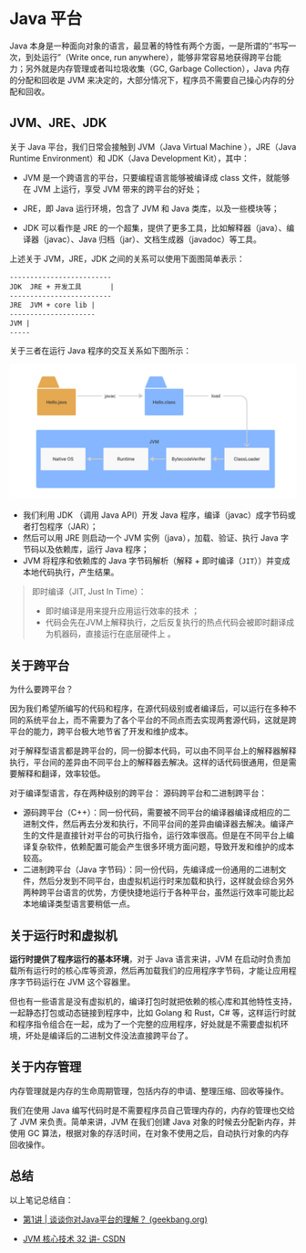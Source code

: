 # Java 平台

Java 本身是一种面向对象的语言，最显著的特性有两个方面，一是所谓的“书写一次，到处运行”（Write once, run anywhere），能够非常容易地获得跨平台能力；另外就是内存管理或者叫垃圾收集（GC, Garbage Collection），Java 内存的分配和回收是 JVM 来决定的，大部分情况下，程序员不需要自己操心内存的分配和回收。

## JVM、JRE、JDK

关于 Java 平台，我们日常会接触到 JVM（Java Virtual Machine ），JRE（Java Runtime Environment）和 JDK（Java Development Kit），其中：

- JVM 是一个跨语言的平台，只要编程语言能够被编译成 class 文件，就能够在 JVM 上运行，享受 JVM 带来的跨平台的好处；

- JRE，即 Java 运行环境，包含了 JVM 和 Java 类库，以及一些模块等；
- JDK 可以看作是 JRE 的一个超集，提供了更多工具，比如解释器（java）、编译器（javac）、Java 归档（jar）、文档生成器（javadoc）等工具。

上述关于 JVM，JRE，JDK 之间的关系可以使用下面图简单表示：

```
-------------------------
JDK  JRE + 开发工具       |
-------------------------
JRE  JVM + core lib |
---------------------
JVM |
-----
```

关于三者在运行 Java 程序的交互关系如下图所示：

![](../images/Java运行示意图.png)

- 我们利用 JDK （调用 Java API）开发 Java 程序，编译（javac）成字节码或者打包程序（JAR）；
- 然后可以用 JRE 则启动一个 JVM 实例（java），加载、验证、执行 Java 字节码以及依赖库，运行 Java 程序；
- JVM 将程序和依赖库的 Java 字节码解析（解释 + 即时编译（`JIT`））并变成本地代码执行，产生结果。

> 即时编译（JIT, Just In Time）：
>
> - 即时编译是⽤来提升应⽤运⾏效率的技术 ；
> - 代码会先在JVM上解释执⾏，之后反复执⾏的热点代码会被即时翻译成为机器码，直接运⾏在底层硬件上 。

## 关于跨平台

为什么要跨平台？

因为我们希望所编写的代码和程序，在源代码级别或者编译后，可以运行在多种不同的系统平台上，而不需要为了各个平台的不同点而去实现两套源代码，这就是跨平台的能力，跨平台极大地节省了开发和维护成本。

对于解释型语言都是跨平台的，同一份脚本代码，可以由不同平台上的解释器解释执行，平台间的差异由不同平台上的解释器去解决。这样的话代码很通用，但是需要解释和翻译，效率较低。

对于编译型语言，存在两种级别的跨平台： 源码跨平台和二进制跨平台：

- 源码跨平台（C++）：同一份代码，需要被不同平台的编译器编译成相应的二进制文件，然后再去分发和执行，不同平台间的差异由编译器去解决。编译产生的文件是直接针对平台的可执行指令，运行效率很高。但是在不同平台上编译复杂软件，依赖配置可能会产生很多环境方面问题，导致开发和维护的成本较高。
- 二进制跨平台（Java 字节码）：同一份代码，先编译成一份通用的二进制文件，然后分发到不同平台，由虚拟机运行时来加载和执行，这样就会综合另外两种跨平台语言的优势，方便快捷地运行于各种平台，虽然运行效率可能比起本地编译类型语言要稍低一点。 

## 关于运行时和虚拟机

**运行时提供了程序运行的基本环境**，对于 Java 语言来讲，JVM 在启动时负责加载所有运行时的核心库等资源，然后再加载我们的应用程序字节码，才能让应用程序字节码运行在 JVM 这个容器里。

但也有一些语言是没有虚拟机的，编译打包时就把依赖的核心库和其他特性支持，一起静态打包或动态链接到程序中，比如 Golang 和 Rust，C# 等，这样运行时就和程序指令组合在一起，成为了一个完整的应用程序，好处就是不需要虚拟机环境，坏处是编译后的二进制文件没法直接跨平台了。

## 关于内存管理

内存管理就是内存的生命周期管理，包括内存的申请、整理压缩、回收等操作。

我们在使用 Java 编写代码时是不需要程序员自己管理内存的，内存的管理也交给了 JVM 来负责。简单来讲，JVM 在我们创建 Java 对象的时候去分配新内存，并使用 GC 算法，根据对象的存活时间，在对象不使用之后，自动执行对象的内存回收操作。

## 总结

以上笔记总结自：

- [第1讲 | 谈谈你对Java平台的理解？ (geekbang.org)](https://time.geekbang.org/column/article/6845)

- [JVM 核心技术 32 讲- CSDN](https://gitchat.csdn.net/column/5de76cc38d374b7721a15cec)